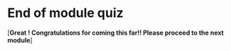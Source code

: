 # End of module quiz


[**Great ! Congratulations for coming this far!! Please proceed to the next module**]
